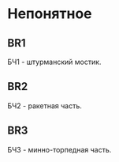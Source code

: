 # Непонятное
## BR1
БЧ1 - штурманский мостик.
## BR2
БЧ2 - ракетная часть.       
## BR3
БЧ3 - минно-торпедная часть.